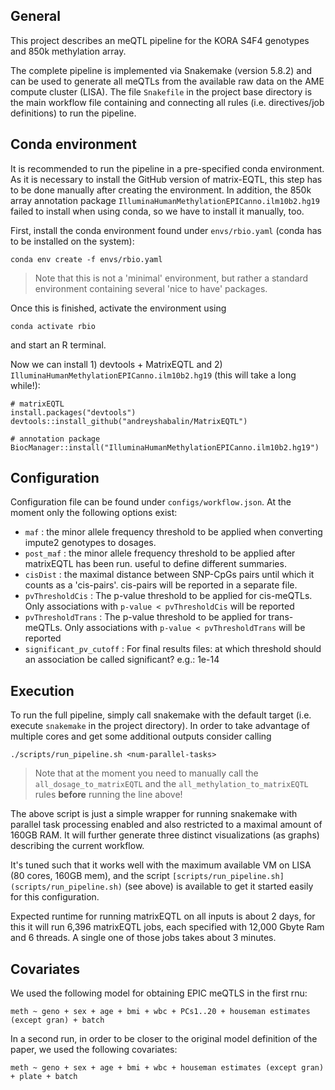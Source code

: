 ## General
This project describes an meQTL pipeline for the KORA S4F4 genotypes and 850k methylation array.

The complete pipeline is implemented via Snakemake (version 5.8.2) and can be used to generate all meQTLs from the available raw data on the AME compute cluster (LISA).
The file `Snakefile` in the project base directory is the main workflow file containing and connecting all rules (i.e. directives/job definitions) to run the pipeline.

## Conda environment
It is recommended to run the pipeline in a pre-specified conda environment. As it is necessary to install the GitHub version of
matrix-EQTL, this step has to be done manually after creating the environment. In addition, the 850k array annotation package `IlluminaHumanMethylationEPICanno.ilm10b2.hg19` failed to install when using conda, so we have to install it manually, too.

First, install the conda environment found under `envs/rbio.yaml` (conda has to be installed on the system):

```
conda env create -f envs/rbio.yaml
``` 

> Note that this is not a 'minimal' environment, but rather a standard environment containing several 'nice to have' packages.

Once this is finished, activate the environment using

```
conda activate rbio
``` 

and start an R terminal.

Now we can install 1) devtools + MatrixEQTL and 2) `IlluminaHumanMethylationEPICanno.ilm10b2.hg19` (this will take a long while!):

```
# matrixEQTL
install.packages("devtools")
devtools::install_github("andreyshabalin/MatrixEQTL")

# annotation package
BiocManager::install("IlluminaHumanMethylationEPICanno.ilm10b2.hg19")
```

## Configuration
Configuration file can be found under `configs/workflow.json`. At the moment only the following options exist:

* `maf` : the minor allele frequency threshold to be applied when converting impute2 genotypes to dosages.
* `post_maf` : the minor allele frequency threshold to be applied after matrixEQTL has been run. useful to define different summaries.
* `cisDist` : the maximal distance between SNP-CpGs pairs until which it counts as a 'cis-pairs'. cis-pairs will be reported in a separate file.
* `pvThresholdCis` : The p-value threshold to be applied for cis-meQTLs. Only associations with `p-value < pvThresholdCis` will be reported
* `pvThresholdTrans` : The p-value threshold to be applied for trans-meQTLs. Only associations with `p-value < pvThresholdTrans` will be reported
* `significant_pv_cutoff` : For final results files: at which threshold should an association be called significant? e.g.: 1e-14

## Execution
To run the full pipeline, simply call snakemake with the default target (i.e. execute `snakemake` in the project directory).
In order to take advantage of multiple cores and get some additional outputs consider calling

```
./scripts/run_pipeline.sh <num-parallel-tasks>
```

> Note that at the moment you need to manually call the `all_dosage_to_matrixEQTL` and the `all_methylation_to_matrixEQTL` rules **before** running the line above!

The above script is just a simple wrapper for running snakemake with parallel task processing enabled and also restricted to a maximal amount of 160GB RAM.
It will further generate three distinct visualizations (as graphs)  describing the current workflow.

It's tuned such that it works well with the maximum available VM on LISA (80 cores, 160GB mem), and the script `[scripts/run_pipeline.sh](scripts/run_pipeline.sh)` (see above)
is available to get it started easily for this configuration.

Expected runtime for running matrixEQTL on all inputs is about 2 days, for this it will run 6,396 matrixEQTL jobs, each specified with 12,000 Gbyte Ram and 6 threads.
A single one of those jobs takes about 3 minutes.

## Covariates 

We used the following model for obtaining EPIC meQTLS in the first rnu:

```
meth ~ geno + sex + age + bmi + wbc + PCs1..20 + houseman estimates (except gran) + batch
```

In a second run, in order to be closer to the original model definition of the paper,
we used the following covariates:

```
meth ~ geno + sex + age + bmi + wbc + houseman estimates (except gran) + plate + batch
```

